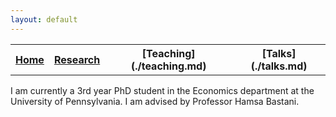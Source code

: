 ```yaml
---
layout: default
---
```


<table> 
<tr>
<th><a href="./">Home</a></th>
<th><a href="./research.html">Research</a></th>
<th>[Teaching](./teaching.md)</th>
<th>[Talks](./talks.md)</th>
</tr>
</table> 

I am currently a 3rd year PhD student in the Economics department at the University of Pennsylvania. I am advised by Professor Hamsa Bastani. 